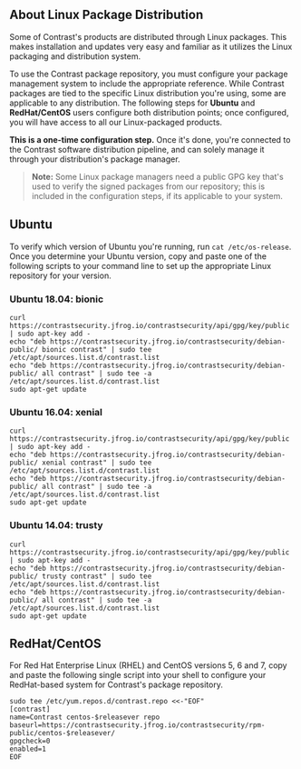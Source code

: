 
<!--
title: "Linux Package Distribution"
description: "How to use Contrast's Linux repository"
tags: "installation linux package repo distribution"
-->

## About Linux Package Distribution

Some of Contrast's products are distributed through Linux packages. This makes installation and updates very easy and familiar as it utilizes the Linux packaging and distribution system. 

To use the Contrast package repository, you must configure your package management system to include the appropriate reference. While Contrast packages are tied to the specific Linux distribution you're using, some are applicable to any distribution. The following steps for **Ubuntu** and **RedHat/CentOS** users configure both distribution points; once configured, you will have access to all our Linux-packaged products.

**This is a one-time configuration step.** Once it's done, you're connected to the Contrast software distribution pipeline, and can solely manage it through your distribution's package manager. 

> **Note:** Some Linux package managers need a public GPG key that's used to verify the signed packages from our repository; this is included in the configuration steps, if its applicable to your system.

## Ubuntu

To verify which version of Ubuntu you're running, run `cat /etc/os-release`. Once you determine your Ubuntu version, copy and paste one of the following scripts to your command line to set up the appropriate Linux repository for your version.

### Ubuntu 18.04: bionic

```
curl https://contrastsecurity.jfrog.io/contrastsecurity/api/gpg/key/public | sudo apt-key add -
echo "deb https://contrastsecurity.jfrog.io/contrastsecurity/debian-public/ bionic contrast" | sudo tee /etc/apt/sources.list.d/contrast.list
echo "deb https://contrastsecurity.jfrog.io/contrastsecurity/debian-public/ all contrast" | sudo tee -a /etc/apt/sources.list.d/contrast.list
sudo apt-get update

```
### Ubuntu 16.04: xenial

```
curl https://contrastsecurity.jfrog.io/contrastsecurity/api/gpg/key/public | sudo apt-key add -
echo "deb https://contrastsecurity.jfrog.io/contrastsecurity/debian-public/ xenial contrast" | sudo tee /etc/apt/sources.list.d/contrast.list
echo "deb https://contrastsecurity.jfrog.io/contrastsecurity/debian-public/ all contrast" | sudo tee -a /etc/apt/sources.list.d/contrast.list
sudo apt-get update

```

### Ubuntu 14.04: trusty

```
curl https://contrastsecurity.jfrog.io/contrastsecurity/api/gpg/key/public | sudo apt-key add -
echo "deb https://contrastsecurity.jfrog.io/contrastsecurity/debian-public/ trusty contrast" | sudo tee /etc/apt/sources.list.d/contrast.list
echo "deb https://contrastsecurity.jfrog.io/contrastsecurity/debian-public/ all contrast" | sudo tee -a /etc/apt/sources.list.d/contrast.list
sudo apt-get update

```

## RedHat/CentOS

For Red Hat Enterprise Linux (RHEL) and CentOS versions 5, 6 and 7, copy and paste the following single script into your shell to configure your RedHat-based system for Contrast's package repository. 

```
sudo tee /etc/yum.repos.d/contrast.repo <<-"EOF"
[contrast]
name=Contrast centos-$releasever repo
baseurl=https://contrastsecurity.jfrog.io/contrastsecurity/rpm-public/centos-$releasever/
gpgcheck=0
enabled=1
EOF

```
